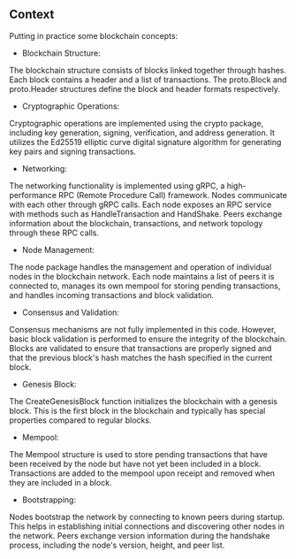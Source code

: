 ## Context

Putting in practice some blockchain concepts:

* Blockchain Structure:

The blockchain structure consists of blocks linked together through hashes. Each block contains a header and a list of transactions.
The proto.Block and proto.Header structures define the block and header formats respectively.

* Cryptographic Operations:

Cryptographic operations are implemented using the crypto package, including key generation, signing, verification, and address generation.
It utilizes the Ed25519 elliptic curve digital signature algorithm for generating key pairs and signing transactions.

* Networking:

The networking functionality is implemented using gRPC, a high-performance RPC (Remote Procedure Call) framework.
Nodes communicate with each other through gRPC calls. Each node exposes an RPC service with methods such as HandleTransaction and HandShake.
Peers exchange information about the blockchain, transactions, and network topology through these RPC calls.

* Node Management:

The node package handles the management and operation of individual nodes in the blockchain network.
Each node maintains a list of peers it is connected to, manages its own mempool for storing pending transactions, and handles incoming transactions and block validation.

* Consensus and Validation:

Consensus mechanisms are not fully implemented in this code. However, basic block validation is performed to ensure the integrity of the blockchain.
Blocks are validated to ensure that transactions are properly signed and that the previous block's hash matches the hash specified in the current block.

* Genesis Block:

The CreateGenesisBlock function initializes the blockchain with a genesis block. This is the first block in the blockchain and typically has special properties compared to regular blocks.

* Mempool:

The Mempool structure is used to store pending transactions that have been received by the node but have not yet been included in a block.
Transactions are added to the mempool upon receipt and removed when they are included in a block.

* Bootstrapping:

Nodes bootstrap the network by connecting to known peers during startup. This helps in establishing initial connections and discovering other nodes in the network.
Peers exchange version information during the handshake process, including the node's version, height, and peer list.